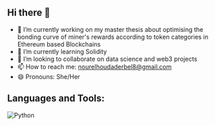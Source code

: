 ## Hi there 👋



- 🔭 I’m currently working on my master thesis about optimising the bonding curve of miner's rewards according to token categories in Ethereum based Blockchains
- 🌱 I’m currently learning Solidity
- 👯 I’m looking to collaborate on data science and web3 projects
- 📫 How to reach me: nourelhoudaderbel8@gmail.com
- 😄 Pronouns: She/Her

## Languages and Tools:
![Python](https://img.shields.io/badge/python-3670A0?style=for-the-badge&logo=python&logoColor=ffdd54)
